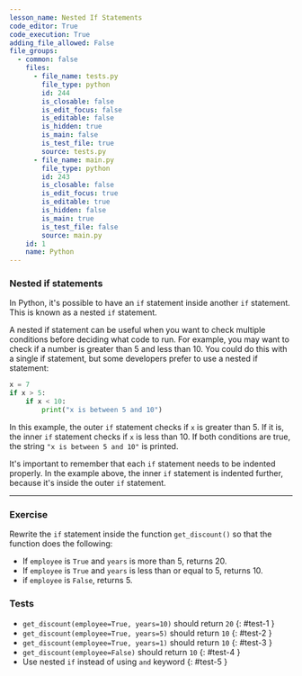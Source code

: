 ```yaml
---
lesson_name: Nested If Statements
code_editor: True
code_execution: True
adding_file_allowed: False
file_groups:
  - common: false
    files:
      - file_name: tests.py
        file_type: python
        id: 244
        is_closable: false
        is_edit_focus: false
        is_editable: false
        is_hidden: true
        is_main: false
        is_test_file: true
        source: tests.py
      - file_name: main.py
        file_type: python
        id: 243
        is_closable: false
        is_edit_focus: true
        is_editable: true
        is_hidden: false
        is_main: true
        is_test_file: false
        source: main.py
    id: 1
    name: Python
---
```


### Nested if statements

In Python, it's possible to have an `if` statement inside another `if` statement. This is known as a nested `if` statement.

A nested if statement can be useful when you want to check multiple conditions before deciding what code to run. For example, you may want to check if a number is greater than 5 and less than 10. You could do this with a single if statement, but some developers prefer to use a nested if statement:

```python
x = 7
if x > 5:
    if x < 10:
        print("x is between 5 and 10")
```

In this example, the outer `if` statement checks if `x` is greater than 5. If it is, the inner `if` statement checks if `x` is less than 10. If both conditions are true, the string `"x is between 5 and 10"` is printed.

It's important to remember that each `if` statement needs to be indented properly. In the example above, the inner `if` statement is indented further, because it's inside the outer `if` statement.

---

### Exercise

Rewrite the `if` statement inside the function `get_discount()` so that the function does the following:

- If `employee` is `True` and `years` is more than 5, returns 20.
- If `employee` is `True` and `years` is less than or equal to 5, returns 10.
- if `employee` is `False`, returns 5.

### Tests

- `get_discount(employee=True, years=10)` should return `20`
  {: #test-1 }
- `get_discount(employee=True, years=5)` should return `10`
  {: #test-2 }
- `get_discount(employee=True, years=1)` should return `10`
  {: #test-3 }
- `get_discount(employee=False)` should return `10`
  {: #test-4 }
- Use nested `if` instead of using `and` keyword
  {: #test-5 }

